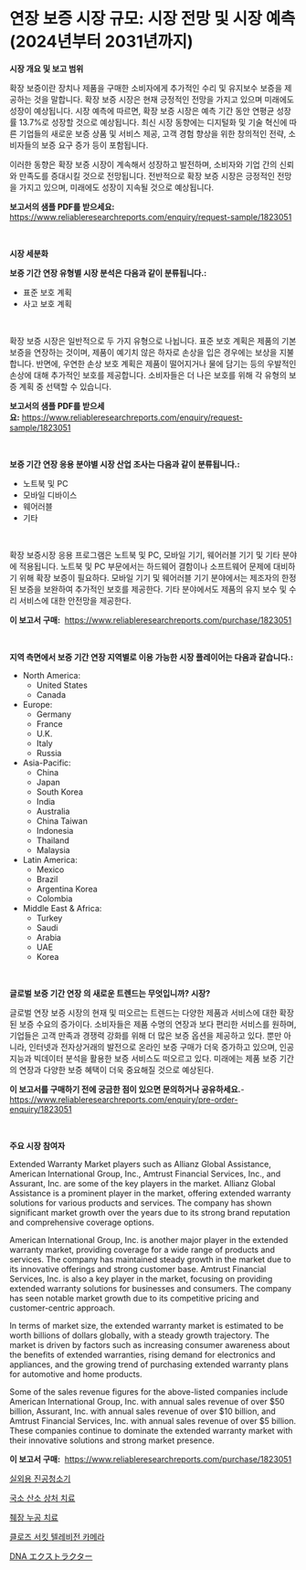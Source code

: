 <p><h1>연장 보증 시장 규모: 시장 전망 및 시장 예측 (2024년부터 2031년까지)</h1></p><p><strong>시장 개요 및 보고 범위</strong></p>
<p><p>확장 보증이란 장치나 제품을 구매한 소비자에게 추가적인 수리 및 유지보수 보증을 제공하는 것을 말합니다. 확장 보증 시장은 현재 긍정적인 전망을 가지고 있으며 미래에도 성장이 예상됩니다. 시장 예측에 따르면, 확장 보증 시장은 예측 기간 동안 연평균 성장률 13.7%로 성장할 것으로 예상됩니다. 최신 시장 동향에는 디지털화 및 기술 혁신에 따른 기업들의 새로운 보증 상품 및 서비스 제공, 고객 경험 향상을 위한 창의적인 전략, 소비자들의 보증 요구 증가 등이 포함됩니다.</p><p>이러한 동향은 확장 보증 시장이 계속해서 성장하고 발전하며, 소비자와 기업 간의 신뢰와 만족도를 증대시킬 것으로 전망됩니다. 전반적으로 확장 보증 시장은 긍정적인 전망을 가지고 있으며, 미래에도 성장이 지속될 것으로 예상됩니다.</p></p>
<p><strong>보고서의 샘플 PDF를 받으세요:</strong> <a href="https://www.reliableresearchreports.com/enquiry/request-sample/1823051">https://www.reliableresearchreports.com/enquiry/request-sample/1823051</a></p>
<p>&nbsp;</p>
<p><strong>시장 세분화</strong></p>
<p><strong>보증 기간 연장 유형별 시장 분석은 다음과 같이 분류됩니다.:</strong></p>
<p><ul><li>표준 보호 계획</li><li>사고 보호 계획</li></ul></p>
<p>&nbsp;</p>
<p><p>확장 보증 시장은 일반적으로 두 가지 유형으로 나뉩니다. 표준 보호 계획은 제품의 기본 보증을 연장하는 것이며, 제품이 예기치 않은 하자로 손상을 입은 경우에는 보상을 지불합니다. 반면에, 우연한 손상 보호 계획은 제품이 떨어지거나 물에 담기는 등의 우발적인 손상에 대해 추가적인 보호를 제공합니다. 소비자들은 더 나은 보호를 위해 각 유형의 보증 계획 중 선택할 수 있습니다.</p></p>
<p><strong>보고서의 샘플 PDF를 받으세요:</strong>&nbsp;<a href="https://www.reliableresearchreports.com/enquiry/request-sample/1823051">https://www.reliableresearchreports.com/enquiry/request-sample/1823051</a></p>
<p>&nbsp;</p>
<p><strong> 보증 기간 연장 응용 분야별 시장 산업 조사는 다음과 같이 분류됩니다.:</strong></p>
<p><ul><li>노트북 및 PC</li><li>모바일 디바이스</li><li>웨어러블</li><li>기타</li></ul></p>
<p>&nbsp;</p>
<p><p>확장 보증시장 응용 프로그램은 노트북 및 PC, 모바일 기기, 웨어러블 기기 및 기타 분야에 적용됩니다. 노트북 및 PC 부문에서는 하드웨어 결함이나 소프트웨어 문제에 대비하기 위해 확장 보증이 필요하다. 모바일 기기 및 웨어러블 기기 분야에서는 제조자의 한정된 보증을 보완하여 추가적인 보호를 제공한다. 기타 분야에서도 제품의 유지 보수 및 수리 서비스에 대한 안전망을 제공한다.</p></p>
<p><strong>이 보고서 구매:</strong>&nbsp; <a href="https://www.reliableresearchreports.com/purchase/1823051">https://www.reliableresearchreports.com/purchase/1823051</a></p>
<p>&nbsp;</p>
<p><strong>지역 측면에서 보증 기간 연장 지역별로 이용 가능한 시장 플레이어는 다음과 같습니다.:</strong></p>
<p><ul>
    <li>
        North America:
        <ul>
            <li>United States</li>
            <li>Canada</li>
        </ul>
    </li>
    <li>
        Europe:
        <ul>
            <li>Germany</li>
            <li>France</li>
            <li>U.K.</li>
            <li>Italy</li>
            <li>Russia</li>
        </ul>
    </li>
    <li>
        Asia-Pacific:
        <ul>
            <li>China</li>
            <li>Japan</li>
            <li>South Korea</li>
            <li>India</li>
            <li>Australia</li>
            <li>China Taiwan</li>
            <li>Indonesia</li>
            <li>Thailand</li>
            <li>Malaysia</li>
        </ul>
    </li>
    <li>
        Latin America:
        <ul>
            <li>Mexico</li>
            <li>Brazil</li>
            <li>Argentina Korea</li>
            <li>Colombia</li>
        </ul>
    </li>
    <li>
        Middle East & Africa:
        <ul>
            <li>Turkey</li>
            <li>Saudi</li>
            <li>Arabia</li>
            <li>UAE</li>
            <li>Korea</li>
        </ul>
    </li>
    </ul></p>
<p>&nbsp;</p>
<p><strong>글로벌 보증 기간 연장 의 새로운 트렌드는 무엇입니까? 시장?</strong></p>
<p><p>글로벌 연장 보증 시장의 현재 및 떠오르는 트렌드는 다양한 제품과 서비스에 대한 확장된 보증 수요의 증가이다. 소비자들은 제품 수명의 연장과 보다 편리한 서비스를 원하며, 기업들은 고객 만족과 경쟁력 강화를 위해 더 많은 보증 옵션을 제공하고 있다. 뿐만 아니라, 인터넷과 전자상거래의 발전으로 온라인 보증 구매가 더욱 증가하고 있으며, 인공지능과 빅데이터 분석을 활용한 보증 서비스도 떠오르고 있다. 미래에는 제품 보증 기간의 연장과 다양한 보증 혜택이 더욱 중요해질 것으로 예상된다.</p></p>
<p><strong>이 보고서를 구매하기 전에 궁금한 점이 있으면 문의하거나 공유하세요.</strong>- <a href="https://www.reliableresearchreports.com/enquiry/pre-order-enquiry/1823051">https://www.reliableresearchreports.com/enquiry/pre-order-enquiry/1823051</a></p>
<p>&nbsp;</p>
<p><strong>주요 시장 참여자</strong></p>
<p><p>Extended Warranty Market players such as Allianz Global Assistance, American International Group, Inc., Amtrust Financial Services, Inc., and Assurant, Inc. are some of the key players in the market. Allianz Global Assistance is a prominent player in the market, offering extended warranty solutions for various products and services. The company has shown significant market growth over the years due to its strong brand reputation and comprehensive coverage options.</p><p>American International Group, Inc. is another major player in the extended warranty market, providing coverage for a wide range of products and services. The company has maintained steady growth in the market due to its innovative offerings and strong customer base. Amtrust Financial Services, Inc. is also a key player in the market, focusing on providing extended warranty solutions for businesses and consumers. The company has seen notable market growth due to its competitive pricing and customer-centric approach.</p><p>In terms of market size, the extended warranty market is estimated to be worth billions of dollars globally, with a steady growth trajectory. The market is driven by factors such as increasing consumer awareness about the benefits of extended warranties, rising demand for electronics and appliances, and the growing trend of purchasing extended warranty plans for automotive and home products.</p><p>Some of the sales revenue figures for the above-listed companies include American International Group, Inc. with annual sales revenue of over $50 billion, Assurant, Inc. with annual sales revenue of over $10 billion, and Amtrust Financial Services, Inc. with annual sales revenue of over $5 billion. These companies continue to dominate the extended warranty market with their innovative solutions and strong market presence.</p></p>
<p><strong>이 보고서 구매:</strong>&nbsp;&nbsp;<a href="https://www.reliableresearchreports.com/purchase/1823051">https://www.reliableresearchreports.com/purchase/1823051</a></p>
<p><p><a href="https://medium.com/@vlcostes/%EC%95%BC%EC%99%B8-%EC%A7%84%EA%B3%B5-%EC%B2%AD%EC%86%8C%EA%B8%B0-%EC%8B%9C%EC%9E%A5-%EC%A0%90%EC%9C%A0%EC%9C%A8-%EB%B3%80%ED%99%94-%EB%B0%8F-%EC%8B%9C%EC%9E%A5-%EC%84%B1%EC%9E%A5-%ED%8A%B8%EB%A0%8C%EB%93%9C-2024-2031-4bf957b30922">실외용 진공청소기</a></p><p><a href="https://github.com/lzrvbyqzftro57/Market-Research-Report-List-1/blob/main/94237724481.md">국소 산소 상처 치료</a></p><p><a href="https://github.com/vs019sa3m8x/Market-Research-Report-List-1/blob/main/65778934482.md">췌장 누공 치료</a></p><p><a href="https://medium.com/@lioneljeyrde454564576/%ED%8F%90%EC%87%84-%ED%9A%8C%EB%A1%9C-tv-%EC%B9%B4%EB%A9%94%EB%9D%BC-%EC%8B%9C%EC%9E%A5-%EC%8B%9C%EC%9E%A5-cagr-%EC%8B%9C%EC%9E%A5-%EB%8F%99%ED%96%A5-%EB%B0%8F-%EC%84%B1%EC%9E%A5-%EC%A0%84%EB%9E%B5%EC%97%90-%EB%8C%80%ED%95%9C-%ED%86%B5%EC%B0%B0%EB%A0%A5-0f58ef591f62">클로즈 서킷 텔레비전 카메라</a></p><p><a href="https://medium.com/@cielostamm/2024%E5%B9%B4%E3%81%8B%E3%82%892031%E5%B9%B4%E3%81%BE%E3%81%A7%E3%81%AE%E6%9C%9F%E9%96%93%E3%81%AB%E4%BA%88%E6%B8%AC%E3%81%95%E3%82%8C%E3%82%8Bdna%E6%8A%BD%E5%87%BA%E5%99%A8%E5%B8%82%E5%A0%B4%E5%88%86%E6%9E%90%E3%81%A8%E8%A6%8F%E6%A8%A1%E4%BA%88%E6%B8%AC-d8c2dbd5a8ef">DNA エクストラクター</a></p></p>

